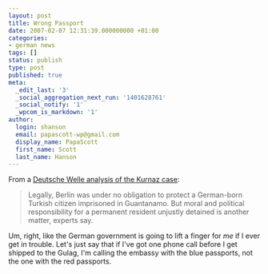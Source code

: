 ```yaml
---
layout: post
title: Wrong Passport
date: 2007-02-07 12:31:39.000000000 +01:00
categories:
- german news
tags: []
status: publish
type: post
published: true
meta:
  _edit_last: '3'
  _social_aggregation_next_run: '1401628761'
  _social_notify: '1'
  _wpcom_is_markdown: '1'
author:
  login: shanson
  email: papascott-wp@gmail.com
  display_name: PapaScott
  first_name: Scott
  last_name: Hanson
---
```

<p>From a <a href="http://www.dw-world.de/dw/article/0,,2338613,00.html">Deutsche Welle analysis of the Kurnaz case</a>:</p>
<blockquote><p>
  Legally, Berlin was under no obligation to protect a German-born Turkish citizen imprisoned in Guantanamo. But moral and political responsibility for a permanent resident unjustly detained is another matter, experts say.
</p></blockquote>
<p>Um, right, like the German government is going to lift a finger for <em>me</em> if I ever get in trouble. Let's just say that if I've got one phone call before I get shipped to the Gulag, I'm calling the embassy with the blue passports, not the one with the red passports.</p>
